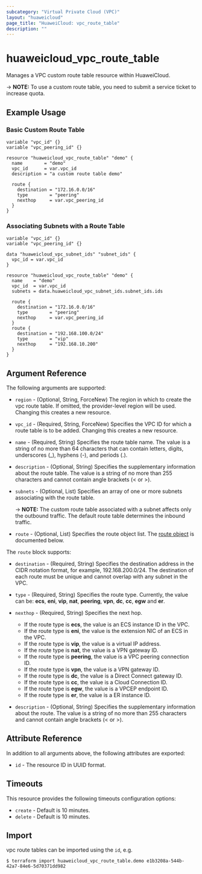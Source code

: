 ```yaml
---
subcategory: "Virtual Private Cloud (VPC)"
layout: "huaweicloud"
page_title: "HuaweiCloud: vpc_route_table"
description: ""
---
```


# huaweicloud_vpc_route_table

Manages a VPC custom route table resource within HuaweiCloud.

-> **NOTE:** To use a custom route table, you need to submit a service ticket to increase quota.

## Example Usage

### Basic Custom Route Table

```hcl
variable "vpc_id" {}
variable "vpc_peering_id" {}

resource "huaweicloud_vpc_route_table" "demo" {
  name        = "demo"
  vpc_id      = var.vpc_id
  description = "a custom route table demo"

  route {
    destination = "172.16.0.0/16"
    type        = "peering"
    nexthop     = var.vpc_peering_id
  }
}
```

### Associating Subnets with a Route Table

```hcl
variable "vpc_id" {}
variable "vpc_peering_id" {}

data "huaweicloud_vpc_subnet_ids" "subnet_ids" {
  vpc_id = var.vpc_id
}

resource "huaweicloud_vpc_route_table" "demo" {
  name    = "demo"
  vpc_id  = var.vpc_id
  subnets = data.huaweicloud_vpc_subnet_ids.subnet_ids.ids

  route {
    destination = "172.16.0.0/16"
    type        = "peering"
    nexthop     = var.vpc_peering_id
  }
  route {
    destination = "192.168.100.0/24"
    type        = "vip"
    nexthop     = "192.168.10.200"
  }
}
```

## Argument Reference

The following arguments are supported:

* `region` - (Optional, String, ForceNew) The region in which to create the vpc route table.
  If omitted, the provider-level region will be used. Changing this creates a new resource.

* `vpc_id` - (Required, String, ForceNew) Specifies the VPC ID for which a route table is to be added.
  Changing this creates a new resource.

* `name` - (Required, String) Specifies the route table name. The value is a string of no more than
  64 characters that can contain letters, digits, underscores (_), hyphens (-), and periods (.).

* `description` - (Optional, String) Specifies the supplementary information about the route table.
  The value is a string of no more than 255 characters and cannot contain angle brackets (< or >).

* `subnets` - (Optional, List) Specifies an array of one or more subnets associating with the route table.

  -> **NOTE:** The custom route table associated with a subnet affects only the outbound traffic.
  The default route table determines the inbound traffic.

* `route` - (Optional, List) Specifies the route object list. The [route object](#route_object)
  is documented below.

<a name="route_object"></a>
The `route` block supports:

* `destination` - (Required, String) Specifies the destination address in the CIDR notation format,
  for example, 192.168.200.0/24. The destination of each route must be unique and cannot overlap
  with any subnet in the VPC.

* `type` - (Required, String) Specifies the route type. Currently, the value can be:
  **ecs**, **eni**, **vip**, **nat**, **peering**, **vpn**, **dc**, **cc**, **egw** and **er**.

* `nexthop` - (Required, String) Specifies the next hop.
  + If the route type is **ecs**, the value is an ECS instance ID in the VPC.
  + If the route type is **eni**, the value is the extension NIC of an ECS in the VPC.
  + If the route type is **vip**, the value is a virtual IP address.
  + If the route type is **nat**, the value is a VPN gateway ID.
  + If the route type is **peering**, the value is a VPC peering connection ID.
  + If the route type is **vpn**, the value is a VPN gateway ID.
  + If the route type is **dc**, the value is a Direct Connect gateway ID.
  + If the route type is **cc**, the value is a Cloud Connection ID.
  + If the route type is **egw**, the value is a VPCEP endpoint ID.
  + If the route type is **er**, the value is a ER instance ID.

* `description` - (Optional, String) Specifies the supplementary information about the route.
  The value is a string of no more than 255 characters and cannot contain angle brackets (< or >).

## Attribute Reference

In addition to all arguments above, the following attributes are exported:

* `id` - The resource ID in UUID format.

## Timeouts

This resource provides the following timeouts configuration options:

* `create` - Default is 10 minutes.
* `delete` - Default is 10 minutes.

## Import

vpc route tables can be imported using the `id`, e.g.

```
$ terraform import huaweicloud_vpc_route_table.demo e1b3208a-544b-42a7-84e6-5d70371dd982
```
